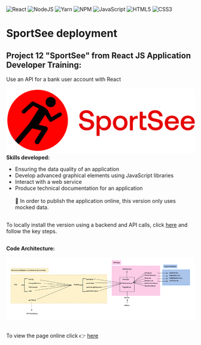 ![React](https://img.shields.io/badge/react-%2320232a.svg?style=for-the-badge&logo=react&logoColor=%2361DAFB)
![NodeJS](https://img.shields.io/badge/node.js-6DA55F?style=for-the-badge&logo=node.js&logoColor=white)
![Yarn](https://img.shields.io/badge/yarn-%232C8EBB.svg?style=for-the-badge&logo=yarn&logoColor=white)
![NPM](https://img.shields.io/badge/NPM-%23000000.svg?style=for-the-badge&logo=npm&logoColor=white)
![JavaScript](https://img.shields.io/badge/javascript-%23323330.svg?style=for-the-badge&logo=javascript&logoColor=%23F7DF1E)
![HTML5](https://img.shields.io/badge/html5-%23E34F26.svg?style=for-the-badge&logo=html5&logoColor=white)
![CSS3](https://img.shields.io/badge/css3-%231572B6.svg?style=for-the-badge&logo=css3&logoColor=white)

###

# SportSee deployment

###

## Project 12 "SportSee" from React JS Application Developer Training:<br/>

Use an API for a bank user account with React
<br/>
<br/>
![Texte alternatif](./sportsee/src/Assets/logo.png 'Logo Sportsee')<br/>
**Skills developed:**

- Ensuring the data quality of an application
- Develop advanced graphical elements using JavaScript libraries
- Interact with a web service
- Produce technical documentation for an application
  <br/>
  <br/>
🚨 In order to publish the application online, this version only uses mocked data.
##
To locally install the version using a backend and API calls, click [here](https://github.com/cla31/P12-SportSee) and follow the key steps.<br/>
##
**Code Architecture:**<br/>
<br/>
![ARCHITECTURE-CODE](./archi.png)
##
To view the page online click :point_right: [here](https://sportsee-deployment.vercel.app)
##
